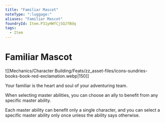 ```yaml
---
title: "Familiar Mascot"
noteType: ":luggage:"
aliases: "Familiar Mascot"
foundryId: Item.P31yHWfCjSQJfBdq
tags:
  - Item
---
```


# Familiar Mascot
![[Mechanics/Character Building/Feats/zz_asset-files/icons-sundries-books-book-red-exclamation.webp|150]]

Your familiar is the heart and soul of your adventuring team.

When selecting master abilities, you can choose an ally to benefit from any specific master ability.

Each master ability can benefit only a single character, and you can select a specific master ability only once unless the ability says otherwise.
